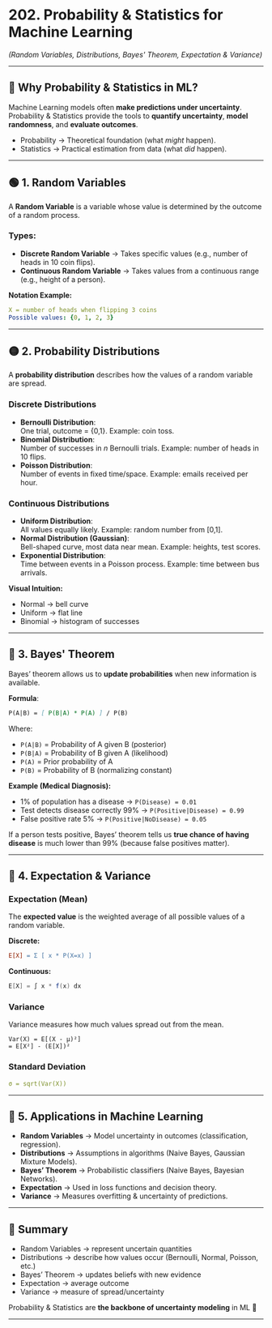 # 202. Probability & Statistics for Machine Learning  
*(Random Variables, Distributions, Bayes' Theorem, Expectation & Variance)*

---

## 🎯 Why Probability & Statistics in ML?

Machine Learning models often **make predictions under uncertainty**.  
Probability & Statistics provide the tools to **quantify uncertainty**, **model randomness**, and **evaluate outcomes**.

- Probability → Theoretical foundation (what *might* happen).  
- Statistics → Practical estimation from data (what *did* happen).  

---

## 🟢 1. Random Variables

A **Random Variable** is a variable whose value is determined by the outcome of a random process.  

### Types:
- **Discrete Random Variable** → Takes specific values (e.g., number of heads in 10 coin flips).  
- **Continuous Random Variable** → Takes values from a continuous range (e.g., height of a person).  

**Notation Example:** 
```yaml
X = number of heads when flipping 3 coins
Possible values: {0, 1, 2, 3}
```
---

## 🟡 2. Probability Distributions

A **probability distribution** describes how the values of a random variable are spread.  

### Discrete Distributions
- **Bernoulli Distribution**:  
  One trial, outcome = {0,1}. Example: coin toss.  
- **Binomial Distribution**:  
  Number of successes in *n* Bernoulli trials. Example: number of heads in 10 flips.  
- **Poisson Distribution**:  
  Number of events in fixed time/space. Example: emails received per hour.  

### Continuous Distributions
- **Uniform Distribution**:  
  All values equally likely. Example: random number from [0,1].  
- **Normal Distribution (Gaussian)**:  
  Bell-shaped curve, most data near mean. Example: heights, test scores.  
- **Exponential Distribution**:  
  Time between events in a Poisson process. Example: time between bus arrivals.  

**Visual Intuition:**  
- Normal → bell curve  
- Uniform → flat line  
- Binomial → histogram of successes  

---

## 🔵 3. Bayes' Theorem

Bayes’ theorem allows us to **update probabilities** when new information is available.  

**Formula**:
```markdown
P(A|B) = [ P(B|A) * P(A) ] / P(B)
```

Where:  
- `P(A|B)` = Probability of A given B (posterior)  
- `P(B|A)` = Probability of B given A (likelihood)  
- `P(A)` = Prior probability of A  
- `P(B)` = Probability of B (normalizing constant)  

**Example (Medical Diagnosis):**
- 1% of population has a disease → `P(Disease) = 0.01`  
- Test detects disease correctly 99% → `P(Positive|Disease) = 0.99`  
- False positive rate 5% → `P(Positive|NoDisease) = 0.05`  

If a person tests positive, Bayes’ theorem tells us **true chance of having disease** is much lower than 99% (because false positives matter).  

---

## 🔴 4. Expectation & Variance

### Expectation (Mean)
The **expected value** is the weighted average of all possible values of a random variable.  

**Discrete:**  
```makefile
E[X] = Σ [ x * P(X=x) ]
```

**Continuous:**
```csharp
E[X] = ∫ x * f(x) dx
```

### Variance
Variance measures how much values spread out from the mean.  
```shell
Var(X) = E[(X - μ)²]
= E[X²] - (E[X])²
```

### Standard Deviation
```yaml
σ = sqrt(Var(X))
```

---

## 🚀 5. Applications in Machine Learning

- **Random Variables** → Model uncertainty in outcomes (classification, regression).  
- **Distributions** → Assumptions in algorithms (Naive Bayes, Gaussian Mixture Models).  
- **Bayes’ Theorem** → Probabilistic classifiers (Naive Bayes, Bayesian Networks).  
- **Expectation** → Used in loss functions and decision theory.  
- **Variance** → Measures overfitting & uncertainty of predictions.  

---

## 📌 Summary

- Random Variables → represent uncertain quantities  
- Distributions → describe how values occur (Bernoulli, Normal, Poisson, etc.)  
- Bayes’ Theorem → updates beliefs with new evidence  
- Expectation → average outcome  
- Variance → measure of spread/uncertainty  

Probability & Statistics are **the backbone of uncertainty modeling** in ML 🚀  

---
